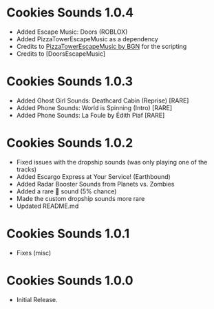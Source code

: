 # Cookies Sounds 1.0.4

- Added Escape Music: Doors (ROBLOX)
- Added PizzaTowerEscapeMusic as a dependency
- Credits to [PizzaTowerEscapeMusic by BGN](https://thunderstore.io/c/lethal-company/p/BGN/PizzaTowerEscapeMusic/) for the scripting
- Credits to [DoorsEscapeMusic]

# Cookies Sounds 1.0.3

- Added Ghost Girl Sounds: Deathcard Cabin (Reprise) [RARE]
- Added Phone Sounds: World is Spinning (Intro) [RARE]
- Added Phone Sounds: La Foule by Édith Piaf [RARE]


# Cookies Sounds 1.0.2

- Fixed issues with the dropship sounds (was only playing one of the tracks)
- Added Escargo Express at Your Service! (Earthbound)
- Added Radar Booster Sounds from Planets vs. Zombies
- Added a rare 🔔 sound (5% chance)
- Made the custom dropship sounds more rare
- Updated README.md

# Cookies Sounds 1.0.1

- Fixes (misc)


# Cookies Sounds 1.0.0
- Initial Release.